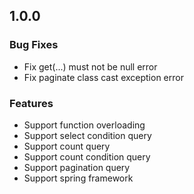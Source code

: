 ## 1.0.0

### Bug Fixes

 * Fix get(...) must not be null error
 * Fix paginate class cast exception error

### Features

 * Support function overloading
 * Support select condition query
 * Support count query
 * Support count condition query
 * Support pagination query
 * Support spring framework
